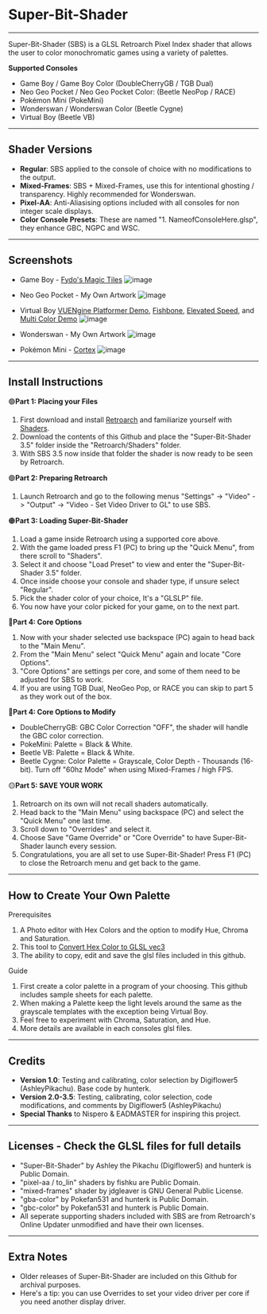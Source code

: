 # Super-Bit-Shader
-----------------------------------------------------------------------------------------------------------------------
Super-Bit-Shader (SBS) is a GLSL Retroarch Pixel Index shader that allows the user to color monochromatic games using a variety of palettes.
  
**Supported Consoles**
* Game Boy / Game Boy Color (DoubleCherryGB / TGB Dual)
* Neo Geo Pocket / Neo Geo Pocket Color: (Beetle NeoPop / RACE)
* Pokémon Mini (PokeMini)
* Wonderswan / Wonderswan Color (Beetle Cygne)
* Virtual Boy (Beetle VB)

-----------------------------------------------------------------------------------------------------------------------
**Shader Versions**
-----------------------------------------------------------------------------------------------------------------------
* **Regular**: SBS applied to the console of choice with no modifications to the output.
* **Mixed-Frames**: SBS + Mixed-Frames, use this for intentional ghosting / transparency. Highly recommended for Wonderswan.
* **Pixel-AA**: Anti-Aliasising options included with all consoles for non integer scale displays.
* **Color Console Presets**: These are named "1. NameofConsoleHere.glsp", they enhance GBC, NGPC and WSC.
-----------------------------------------------------------------------------------------------------------------------
**Screenshots**
-----------------------------------------------------------------------------------------------------------------------
* Game Boy - [Fydo's Magic Tiles](https://ohnotomsutton.itch.io/fydos-magic-tiles)
![image](https://github.com/user-attachments/assets/6b493a3d-9139-429d-90b4-e9d0534f161b)

* Neo Geo Pocket - My Own Artwork
![image](https://github.com/user-attachments/assets/0590a254-e07d-41df-847b-d4563b9d5576)

* Virtual Boy [VUENgine Platformer Demo](https://www.virtual-boy.com/homebrew/vuengine-platformer-demo/), [Fishbone](https://www.virtual-boy.com/homebrew/fishbone/), [Elevated Speed](https://www.virtual-boy.com/homebrew/elevated-speed/), and [Multi Color Demo](https://www.virtual-boy.com/homebrew/multi-color-demo/)
![image](https://github.com/user-attachments/assets/2d75ece2-f45d-4ead-84f8-a9dc9b19029f)

* Wonderswan - My Own Artwork
![image](https://github.com/user-attachments/assets/b13dfe01-a28c-4048-be48-199d694cc297)

* Pokémon Mini - [Cortex](https://www.pokemon-mini.net/games/cortex/)
![image](https://github.com/user-attachments/assets/5b6ab960-aef4-4088-a4ec-6aca12031e4a)

-----------------------------------------------------------------------------------------------------------------------
**Install Instructions**
-----------------------------------------------------------------------------------------------------------------------
🟢**Part 1: Placing your Files**
1. First download and install [Retroarch](https://www.retroarch.com/) and familiarize yourself with [Shaders](https://www.youtube.com/watch?v=YyZ6IrmsNgY).
2. Download the contents of this Github and place the "Super-Bit-Shader 3.5" folder inside the "Retroarch/Shaders" folder.
3. With SBS 3.5 now inside that folder the shader is now ready to be seen by Retroarch.

🟣**Part 2: Preparing Retroarch**
1. Launch Retroarch and go to the following menus "Settings" -> "Video" -> "Output" -> "Video - Set Video Driver to GL" to use SBS.

🟠**Part 3: Loading Super-Bit-Shader**
1. Load a game inside Retroarch using a supported core above.
2. With the game loaded press F1 (PC) to bring up the "Quick Menu", from there scroll to "Shaders".
3. Select it and choose "Load Preset" to view and enter the "Super-Bit-Shader 3.5" folder.
4. Once inside choose your console and shader type, if unsure select "Regular".
5. Pick the shader color of your choice, It's a "GLSLP" file.
6. You now have your color picked for your game, on to the next part.

🔵**Part 4: Core Options**
1. Now with your shader selected use backspace (PC) again to head back to the "Main Menu".
2. From the "Main Menu" select "Quick Menu" again and locate "Core Options".
3. "Core Options" are settings per core, and some of them need to be adjusted for SBS to work.
4. If you are using TGB Dual, NeoGeo Pop, or RACE you can skip to part 5 as they work out of the box.

🔵**Part 4: Core Options to Modify**
* DoubleCherryGB: GBC Color Correction "OFF", the shader will handle the GBC color correction.
* PokeMini: Palette = Black & White.
* Beetle VB: Palette = Black & White.
* Beetle Cygne: Color Palette = Grayscale, Color Depth - Thousands (16-bit). Turn off "60hz Mode" when using Mixed-Frames / high FPS.

🟡**Part 5: SAVE YOUR WORK**
1. Retroarch on its own will not recall shaders automatically.
2. Head back to the "Main Menu" using backspace (PC) and select the "Quick Menu" one last time.
3. Scroll down to "Overrides" and select it.
4. Choose Save "Game Override" or "Core Override" to have Super-Bit-Shader launch every session.
5. Congratulations, you are all set to use Super-Bit-Shader! Press F1 (PC) to close the Retroarch menu and get back to the game.

-----------------------------------------------------------------------------------------------------------------------
**How to Create Your Own Palette**
-----------------------------------------------------------------------------------------------------------------------
Prerequisites
1. A Photo editor with Hex Colors and the option to modify Hue, Chroma and Saturation.
2. This tool to [Convert Hex Color to GLSL vec3](https://airtightinteractive.com/util/hex-to-glsl/)
3. The ability to copy, edit and save the glsl files included in this github.

Guide
1. First create a color palette in a program of your choosing. This github includes sample sheets for each palette.
2. When making a Palette keep the light levels around the same as the grayscale templates with the exception being Virtual Boy.
3. Feel free to experiment with Chroma, Saturation, and Hue.
4. More details are available in each consoles glsl files.

-----------------------------------------------------------------------------------------------------------------------
**Credits**
-----------------------------------------------------------------------------------------------------------------------
* **Version 1.0**: Testing and calibrating, color selection by Digiflower5 (AshleyPikachu). Base code by hunterk.
* **Version 2.0-3.5**: Testing, calibrating, color selection, code modifications, and comments by Digiflower5 (AshleyPikachu)
* **Special Thanks** to Nispero & EADMASTER for inspiring this project.

-----------------------------------------------------------------------------------------------------------------------
**Licenses** - Check the GLSL files for full details
-----------------------------------------------------------------------------------------------------------------------
* "Super-Bit-Shader" by Ashley the Pikachu (Digiflower5) and hunterk is Public Domain.
* "pixel-aa / to_lin" shaders by fishku are Public Domain.
* "mixed-frames" shader by jdgleaver is GNU General Public License.
* "gba-color" by Pokefan531 and hunterk is Public Domain.
* "gbc-color" by Pokefan531 and hunterk is Public Domain.
* All seperate supporting shaders included with SBS are from Retroarch's Online Updater unmodified and have their own licenses.

-----------------------------------------------------------------------------------------------------------------------
**Extra Notes**
-----------------------------------------------------------------------------------------------------------------------
* Older releases of Super-Bit-Shader are included on this Github for archival purposes.
* Here's a tip: you can use Overrides to set your video driver per core if you need another display driver.
